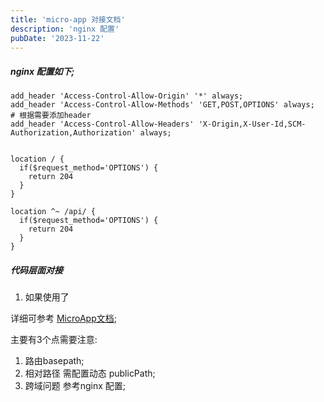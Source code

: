 ```yaml
---
title: 'micro-app 对接文档'
description: 'nginx 配置'
pubDate: '2023-11-22'
---
```


##### nginx 配置如下;

``` nginx
add_header 'Access-Control-Allow-Origin' '*' always;
add_header 'Access-Control-Allow-Methods' 'GET,POST,OPTIONS' always;
# 根据需要添加header
add_header 'Access-Control-Allow-Headers' 'X-Origin,X-User-Id,SCM-Authorization,Authorization' always;


location / {
  if($request_method='OPTIONS') {
    return 204
  }
}

location ^~ /api/ {
  if($request_method='OPTIONS') {
    return 204
  }
}
```

##### 代码层面对接

1. 如果使用了 


详细可参考 [MicroApp文档](https://zeroing.jd.com/docs.html#/zh-cn/framework/vue);

主要有3个点需要注意: 
1. 路由basepath;
2. 相对路径 需配置动态 publicPath;
3. 跨域问题 参考nginx 配置;



